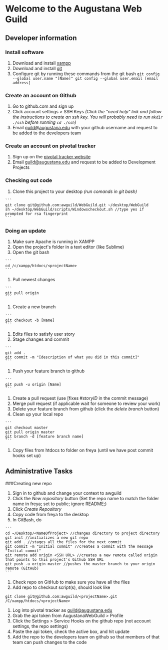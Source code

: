 # Welcome to the Augustana Web Guild

## Developer information

### Install software
  1. Download and install [xampp](http://www.apachefriends.org/en/xampp.html)
  1. Download and install [git](http://git-scm.com/downloads)
  1. Configure git by running these commands from the git bash
    ```
    git config --global user.name "[Name]"
    git config --global user.email [email address]
    ```

### Create an account on Github
  1. Go to github.com and sign up
  1. Click account settings > SSH Keys *(Click the "need help" link and follow the instructions to create an ssh key.  You will probably need to run ``` mkdir ./ssh ``` before running ``` cd ./ssh ```)*
  1. Email guild@augustana.edu with your github username and request to be added to the developers team

### Create an account on pivotal tracker
  1. Sign up on the [pivotal tracker website](https://www.pivotaltracker.com/)
  1. Email guild@augustana.edu and request to be added to Development Projects

### Checking out code
  1. Clone this project to your desktop *(run comands in git bash)*

    ```
    git clone git@github.com:awguild/WebGuild.git ~/desktop/WebGuild
    sh ~/desktop/WebGuild/scripts/Windowscheckout.sh //type yes if prompted for rsa fingerprint
    ```

### Doing an update
  1. Make sure Apache is running in XAMPP
  1. Open the project's folder in a text editor (like Sublime)
  1. Open the git bash 

    ```
    cd /c/xampp/htdocs/<projectName>
    ```
  1. Pull newest changes 
    
    ```
    git pull origin
    ```
  1. Create a new branch

    ```
    git checkout -b [Name]
    ```
  1. Edits files to satisfy user story
  1. Stage changes and commit
   
    ```
    git add .
    git commit -m "[description of what you did in this commit]"
    ```
  1. Push your feature branch to github

    ```
    git push -u origin [Name]
    ```
  1. Create a pull request (use [fixes #*storyID* in the commit message)
  1. Merge pull request (if applicable wait for someone to review your work)
  1. Delete your feature branch from github (click the *delete branch* button)
  1. Clean up your local repo 

    ```
    git checkout master
    git pull origin master
    git branch -d [feature branch name]
    ```
  1. Copy files from htdocs to folder on freya (until we have post commit hooks set up)

## Administrative Tasks

###Creating new repo
  1. Sign in to github and change your context to awguild
  1. Click the *New repository* button (Set the repo name to match the folder name in freya; set to public; ignore README;)
  1. Click *Create Repository*
  1. Copy code from freya to the desktop
  1. In GitBash, do 

    ```
    cd ~/Desktop/<NameOfProject> //changes directory to project directory
    git init //initializes a new git repo
    git add . //stages all the files for the next commit
    git commit -m "Initial commit" //creates a commit with the message "Initial commit"
    git remote add origin <SSH URL> //creates a new remote called origin that points to this project's Github SSH URL
    git push -u origin master //pushes the master branch to your origin remote (GitHub)
    ```
  1. Check repo on GitHub to make sure you have all the files
  1. Add repo to checkout script(s), should look like
   ```
   git clone git@github.com:awguild/<projectName>.git /C/xampp/htdocs/<projectName>
   ```
  1. Log into pivotal tracker as guild@augustana.edu
  1. Grab the api token from AugustanaWebGuild > Profile
  1. Click the Settings > Service Hooks on the github repo (not account settings, the repo settings)
  1. Paste the api token, check the active box, and hit update
  1. Add the repo to the developers team on github so that members of that team can push changes to the code